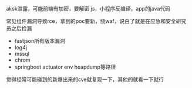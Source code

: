 aksk泄露，可能前端有加密，要解密
js，小程序反编译，app的java代码

常见组件漏洞导致rce，拿到的poc要新，绕waf，说白了就是在应急和安全研究员之后捡漏
- fastjson所有版本漏洞
- log4j
- mssql
- chrom
- springboot actuator env heapdump等路径

觉得经常可能碰到的新爆出来的cve就复现一下，其他的就看一下就行
